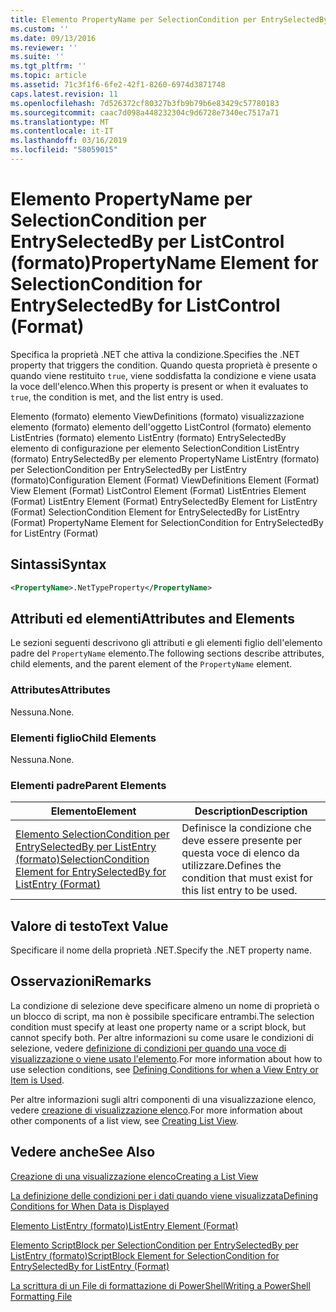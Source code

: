 ```yaml
---
title: Elemento PropertyName per SelectionCondition per EntrySelectedBy per ListControl (formato) | Microsoft Docs
ms.custom: ''
ms.date: 09/13/2016
ms.reviewer: ''
ms.suite: ''
ms.tgt_pltfrm: ''
ms.topic: article
ms.assetid: 71c3f1f6-6fe2-42f1-8260-6974d3871748
caps.latest.revision: 11
ms.openlocfilehash: 7d526372cf80327b3fb9b79b6e83429c57780183
ms.sourcegitcommit: caac7d098a448232304c9d6728e7340ec7517a71
ms.translationtype: MT
ms.contentlocale: it-IT
ms.lasthandoff: 03/16/2019
ms.locfileid: "58059015"
---
```

# <a name="propertyname-element-for-selectioncondition-for-entryselectedby-for-listcontrol-format"></a><span data-ttu-id="aa7ff-102">Elemento PropertyName per SelectionCondition per EntrySelectedBy per ListControl (formato)</span><span class="sxs-lookup"><span data-stu-id="aa7ff-102">PropertyName Element for SelectionCondition for EntrySelectedBy for ListControl (Format)</span></span>

<span data-ttu-id="aa7ff-103">Specifica la proprietà .NET che attiva la condizione.</span><span class="sxs-lookup"><span data-stu-id="aa7ff-103">Specifies the .NET property that triggers the condition.</span></span> <span data-ttu-id="aa7ff-104">Quando questa proprietà è presente o quando viene restituito `true`, viene soddisfatta la condizione e viene usata la voce dell'elenco.</span><span class="sxs-lookup"><span data-stu-id="aa7ff-104">When this property is present or when it evaluates to `true`, the condition is met, and the list entry is used.</span></span>

<span data-ttu-id="aa7ff-105">Elemento (formato) elemento ViewDefinitions (formato) visualizzazione elemento (formato) elemento dell'oggetto ListControl (formato) elemento ListEntries (formato) elemento ListEntry (formato) EntrySelectedBy elemento di configurazione per elemento SelectionCondition ListEntry (formato) EntrySelectedBy per elemento PropertyName ListEntry (formato) per SelectionCondition per EntrySelectedBy per ListEntry (formato)</span><span class="sxs-lookup"><span data-stu-id="aa7ff-105">Configuration Element (Format) ViewDefinitions Element (Format) View Element (Format) ListControl Element (Format) ListEntries Element (Format) ListEntry Element (Format) EntrySelectedBy Element for ListEntry (Format) SelectionCondition Element for EntrySelectedBy for ListEntry (Format) PropertyName Element for SelectionCondition for EntrySelectedBy for ListEntry (Format)</span></span>

## <a name="syntax"></a><span data-ttu-id="aa7ff-106">Sintassi</span><span class="sxs-lookup"><span data-stu-id="aa7ff-106">Syntax</span></span>

```xml
<PropertyName>.NetTypeProperty</PropertyName>
```

## <a name="attributes-and-elements"></a><span data-ttu-id="aa7ff-107">Attributi ed elementi</span><span class="sxs-lookup"><span data-stu-id="aa7ff-107">Attributes and Elements</span></span>

<span data-ttu-id="aa7ff-108">Le sezioni seguenti descrivono gli attributi e gli elementi figlio dell'elemento padre del `PropertyName` elemento.</span><span class="sxs-lookup"><span data-stu-id="aa7ff-108">The following sections describe attributes, child elements, and the parent element of the `PropertyName` element.</span></span>

### <a name="attributes"></a><span data-ttu-id="aa7ff-109">Attributes</span><span class="sxs-lookup"><span data-stu-id="aa7ff-109">Attributes</span></span>

<span data-ttu-id="aa7ff-110">Nessuna.</span><span class="sxs-lookup"><span data-stu-id="aa7ff-110">None.</span></span>

### <a name="child-elements"></a><span data-ttu-id="aa7ff-111">Elementi figlio</span><span class="sxs-lookup"><span data-stu-id="aa7ff-111">Child Elements</span></span>

<span data-ttu-id="aa7ff-112">Nessuna.</span><span class="sxs-lookup"><span data-stu-id="aa7ff-112">None.</span></span>

### <a name="parent-elements"></a><span data-ttu-id="aa7ff-113">Elementi padre</span><span class="sxs-lookup"><span data-stu-id="aa7ff-113">Parent Elements</span></span>

|<span data-ttu-id="aa7ff-114">Elemento</span><span class="sxs-lookup"><span data-stu-id="aa7ff-114">Element</span></span>|<span data-ttu-id="aa7ff-115">Description</span><span class="sxs-lookup"><span data-stu-id="aa7ff-115">Description</span></span>|
|-------------|-----------------|
|[<span data-ttu-id="aa7ff-116">Elemento SelectionCondition per EntrySelectedBy per ListEntry (formato)</span><span class="sxs-lookup"><span data-stu-id="aa7ff-116">SelectionCondition Element for EntrySelectedBy for ListEntry (Format)</span></span>](./selectioncondition-element-for-entryselectedby-for-listcontrol-format.md)|<span data-ttu-id="aa7ff-117">Definisce la condizione che deve essere presente per questa voce di elenco da utilizzare.</span><span class="sxs-lookup"><span data-stu-id="aa7ff-117">Defines the condition that must exist for this list entry to be used.</span></span>|

## <a name="text-value"></a><span data-ttu-id="aa7ff-118">Valore di testo</span><span class="sxs-lookup"><span data-stu-id="aa7ff-118">Text Value</span></span>

<span data-ttu-id="aa7ff-119">Specificare il nome della proprietà .NET.</span><span class="sxs-lookup"><span data-stu-id="aa7ff-119">Specify the .NET property name.</span></span>

## <a name="remarks"></a><span data-ttu-id="aa7ff-120">Osservazioni</span><span class="sxs-lookup"><span data-stu-id="aa7ff-120">Remarks</span></span>

<span data-ttu-id="aa7ff-121">La condizione di selezione deve specificare almeno un nome di proprietà o un blocco di script, ma non è possibile specificare entrambi.</span><span class="sxs-lookup"><span data-stu-id="aa7ff-121">The selection condition must specify at least one property name or a script block, but cannot specify both.</span></span> <span data-ttu-id="aa7ff-122">Per altre informazioni su come usare le condizioni di selezione, vedere [definizione di condizioni per quando una voce di visualizzazione o viene usato l'elemento](./defining-conditions-for-displaying-data.md).</span><span class="sxs-lookup"><span data-stu-id="aa7ff-122">For more information about how to use selection conditions, see [Defining Conditions for when a View Entry or Item is Used](./defining-conditions-for-displaying-data.md).</span></span>

<span data-ttu-id="aa7ff-123">Per altre informazioni sugli altri componenti di una visualizzazione elenco, vedere [creazione di visualizzazione elenco](./creating-a-list-view.md).</span><span class="sxs-lookup"><span data-stu-id="aa7ff-123">For more information about other components of a list view, see [Creating List View](./creating-a-list-view.md).</span></span>

## <a name="see-also"></a><span data-ttu-id="aa7ff-124">Vedere anche</span><span class="sxs-lookup"><span data-stu-id="aa7ff-124">See Also</span></span>

[<span data-ttu-id="aa7ff-125">Creazione di una visualizzazione elenco</span><span class="sxs-lookup"><span data-stu-id="aa7ff-125">Creating a List View</span></span>](./creating-a-list-view.md)

[<span data-ttu-id="aa7ff-126">La definizione delle condizioni per i dati quando viene visualizzata</span><span class="sxs-lookup"><span data-stu-id="aa7ff-126">Defining Conditions for When Data is Displayed</span></span>](./defining-conditions-for-displaying-data.md)

[<span data-ttu-id="aa7ff-127">Elemento ListEntry (formato)</span><span class="sxs-lookup"><span data-stu-id="aa7ff-127">ListEntry Element (Format)</span></span>](./listentry-element-for-listcontrol-format.md)

[<span data-ttu-id="aa7ff-128">Elemento ScriptBlock per SelectionCondition per EntrySelectedBy per ListEntry (formato)</span><span class="sxs-lookup"><span data-stu-id="aa7ff-128">ScriptBlock Element for SelectionCondition for EntrySelectedBy for ListEntry (Format)</span></span>](./scriptblock-element-for-selectioncondition-for-entryselectedby-for-listcontrol-format.md)

[<span data-ttu-id="aa7ff-129">La scrittura di un File di formattazione di PowerShell</span><span class="sxs-lookup"><span data-stu-id="aa7ff-129">Writing a PowerShell Formatting File</span></span>](./writing-a-powershell-formatting-file.md)

